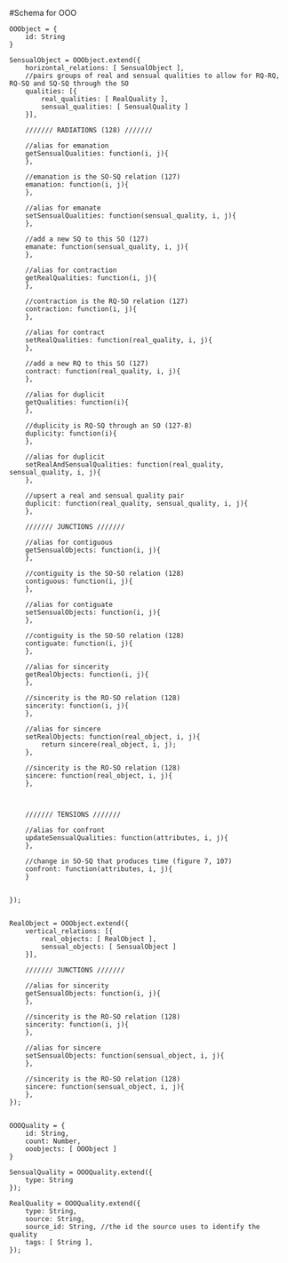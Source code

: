 #Schema for OOO


	OOObject = {
		id: String
	}

	SensualObject = OOObject.extend({
		horizontal_relations: [ SensualObject ],
		//pairs groups of real and sensual qualities to allow for RQ-RQ, RQ-SQ and SQ-SQ through the SO
		qualities: [{
			real_qualities: [ RealQuality ],
			sensual_qualities: [ SensualQuality ]
		}],

		/////// RADIATIONS (128) ///////

		//alias for emanation
		getSensualQualities: function(i, j){
		},

		//emanation is the SO-SQ relation (127)
		emanation: function(i, j){
		},

		//alias for emanate
		setSensualQualities: function(sensual_quality, i, j){
		},

		//add a new SQ to this SO (127)
		emanate: function(sensual_quality, i, j){
		},

		//alias for contraction
		getRealQualities: function(i, j){
		},

		//contraction is the RQ-SO relation (127)
		contraction: function(i, j){
		},

		//alias for contract
		setRealQualities: function(real_quality, i, j){
		},

		//add a new RQ to this SO (127)
		contract: function(real_quality, i, j){
		},

		//alias for duplicit
		getQualities: function(i){
		},

		//duplicity is RQ-SQ through an SO (127-8)
		duplicity: function(i){
		},

		//alias for duplicit
		setRealAndSensualQualities: function(real_quality, sensual_quality, i, j){
		},

		//upsert a real and sensual quality pair
		duplicit: function(real_quality, sensual_quality, i, j){
		},

		/////// JUNCTIONS ///////

		//alias for contiguous
		getSensualObjects: function(i, j){
		},

		//contiguity is the SO-SO relation (128)
		contiguous: function(i, j){
		},

		//alias for contiguate
		setSensualObjects: function(i, j){
		},

		//contiguity is the SO-SO relation (128)
		contiguate: function(i, j){
		},

		//alias for sincerity
		getRealObjects: function(i, j){
		},

		//sincerity is the RO-SO relation (128)
		sincerity: function(i, j){
		},

		//alias for sincere
		setRealObjects: function(real_object, i, j){
			return sincere(real_object, i, j);
		},

		//sincerity is the RO-SO relation (128)
		sincere: function(real_object, i, j){
		},



		/////// TENSIONS ///////

		//alias for confront
		updateSensualQualities: function(attributes, i, j){
		},

		//change in SO-SQ that produces time (figure 7, 107)
		confront: function(attributes, i, j){
		}


	});


	RealObject = OOObject.extend({
		vertical_relations: [{
			real_objects: [ RealObject ],
			sensual_objects: [ SensualObject ]
		}],

		/////// JUNCTIONS ///////

		//alias for sincerity
		getSensualObjects: function(i, j){
		},

		//sincerity is the RO-SO relation (128)
		sincerity: function(i, j){
		},

		//alias for sincere
		setSensualObjects: function(sensual_object, i, j){
		},

		//sincerity is the RO-SO relation (128)
		sincere: function(sensual_object, i, j){
		},
	});


	OOOQuality = {
		id: String,
		count: Number,
		ooobjects: [ OOObject ]
	}

	SensualQuality = OOOQuality.extend({
		type: String
	});

	RealQuality = OOOQuality.extend({
		type: String,
		source: String,
		source_id: String, //the id the source uses to identify the quality
		tags: [ String ],
	});
